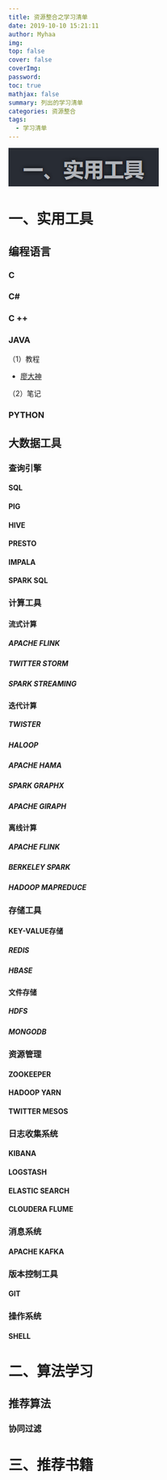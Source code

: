 ```yaml
---
title: 资源整合之学习清单
date: 2019-10-10 15:21:11
author: Myhaa
img:
top: false
cover: false
coverImg:
password:
toc: true
mathjax: false
summary: 列出的学习清单
categories: 资源整合
tags:
  - 学习清单
---
```


![image-20210621143735727](%E8%B5%84%E6%BA%90%E6%95%B4%E5%90%88%E4%B9%8B%E5%AD%A6%E4%B9%A0%E6%B8%85%E5%8D%95/image-20210621143735727.png)

# 一、实用工具

## 编程语言

### C



### C#



### C ++



### JAVA

（1）教程

* [廖大神](https://www.liaoxuefeng.com/wiki/1252599548343744)

（2）笔记

### PYTHON



## 大数据工具

### 查询引擎

#### SQL



#### PIG



#### HIVE



#### PRESTO



#### IMPALA



#### SPARK SQL



### 计算工具

#### 流式计算

##### APACHE FLINK



##### TWITTER STORM



##### SPARK STREAMING

#### 迭代计算

##### TWISTER



##### HALOOP



##### APACHE HAMA



##### SPARK GRAPHX



##### APACHE GIRAPH



#### 离线计算

##### APACHE FLINK



##### BERKELEY SPARK



##### HADOOP MAPREDUCE



### 存储工具

#### KEY-VALUE存储

##### REDIS



##### HBASE

#### 文件存储

##### HDFS



##### MONGODB



### 资源管理

#### ZOOKEEPER



#### HADOOP YARN



#### TWITTER MESOS



### 日志收集系统

#### KIBANA



#### LOGSTASH



#### ELASTIC SEARCH



#### CLOUDERA FLUME



### 消息系统

#### APACHE KAFKA



### 版本控制工具

#### GIT



### 操作系统

#### SHELL



# 二、算法学习

## 推荐算法

### 协同过滤





# 三、推荐书籍

